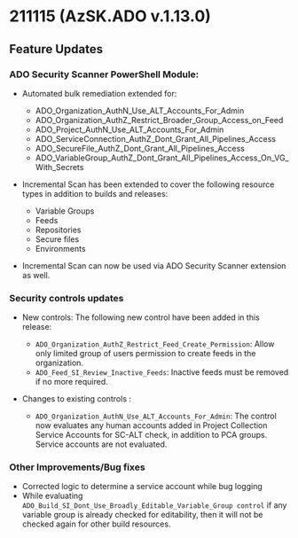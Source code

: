 # 211115 (AzSK.ADO v.1.13.0)

## Feature Updates

### ADO Security Scanner PowerShell Module:
* Automated bulk remediation extended for:
    * ADO_Organization_AuthN_Use_ALT_Accounts_For_Admin
    * ADO_Organization_AuthZ_Restrict_Broader_Group_Access_on_Feed
    * ADO_Project_AuthN_Use_ALT_Accounts_For_Admin
    * ADO_ServiceConnection_AuthZ_Dont_Grant_All_Pipelines_Access
    * ADO_SecureFile_AuthZ_Dont_Grant_All_Pipelines_Access
    * ADO_VariableGroup_AuthZ_Dont_Grant_All_Pipelines_Access_On_VG_With_Secrets				

* Incremental Scan has been extended to cover the following resource types in addition to builds and releases:
	* Variable Groups
	* Feeds
	* Repositories
	* Secure files
    * Environments

* Incremental Scan can now be used via ADO Security Scanner extension as well.

### Security controls updates
* New controls:
    The following new control have been added in this release:
	* ``ADO_Organization_AuthZ_Restrict_Feed_Create_Permission``: Allow only limited group of users permission to create feeds in the organization.
	* ``ADO_Feed_SI_Review_Inactive_Feeds``: Inactive feeds must be removed if no more required.

* Changes to existing controls :
	* ``ADO_Organization_AuthN_Use_ALT_Accounts_For_Admin``: The control now evaluates any human accounts added in Project Collection Service Accounts for SC-ALT check, in addition to PCA groups. Service accounts are not evaluated. 

### Other Improvements/Bug fixes
* Corrected logic to determine a service account while bug logging
* While evaluating ``ADO_Build_SI_Dont_Use_Broadly_Editable_Variable_Group control`` if any variable group is already checked for editability, then it will not be checked again for other build resources.